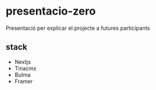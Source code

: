 # presentacio-zero
Presentació per explicar el projecte a futures participants

## stack

- Nextjs
- Tinacms
- Bulma
- Framer

